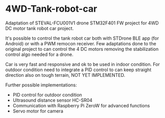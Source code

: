 # 4WD-Tank-robot-car
Adaptation of STEVAL-FCU001V1 drone STM32F401 FW project for 4WD DC motor tank robot car project.

It's possible to control the tank robot car both with STDrone BLE app (for Android) or with a PWM remocon receiver.
Few adaptations done to the original project to can control the 4 DC motors removing the stabilization control algo needed
for a drone.

Car is very fast and responsive and ok to be used in indoor condition. For outdoor condition need to integrate a PID control
to can keep straight direction also on tough terrain, NOT YET IMPLEMENTED.

Further possible implementations:
- PID control for outdoor condition
- Ultrasound distance sensor HC-SR04
- Communication with Raspberry Pi ZeroW for advanced functions
- Servo motor for camera
